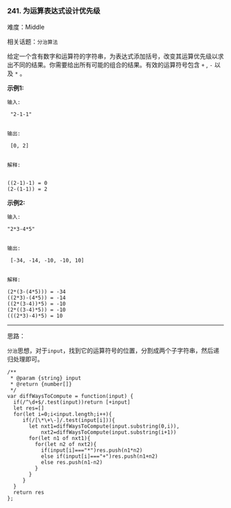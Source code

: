 ### 241. 为运算表达式设计优先级

难度：Middle

相关话题：`分治算法`

给定一个含有数字和运算符的字符串，为表达式添加括号，改变其运算优先级以求出不同的结果。你需要给出所有可能的组合的结果。有效的运算符号包含  `+` , `-` 以及 `*` 。



**示例1:** 



```
输入:

 "2-1-1"


输出:

 [0, 2]


解释:


((2-1)-1) = 0 
(2-(1-1)) = 2
```


**示例2:** 



```
输入:

"2*3-4*5"


输出:

 [-34, -14, -10, -10, 10]


解释:

(2*(3-(4*5))) = -34 
((2*3)-(4*5)) = -14 
((2*(3-4))*5) = -10 
(2*((3-4)*5)) = -10 
(((2*3)-4)*5) = 10
```



-----

思路：

`分治`思想，对于`input`，找到它的运算符号的位置，分割成两个子字符串，然后递归处理即可。
```
/**
 * @param {string} input
 * @return {number[]}
 */
var diffWaysToCompute = function(input) {
  if(/^\d+$/.test(input))return [+input]
  let res=[]
  for(let i=0;i<input.length;i++){
     if(/[\*\+\-]/.test(input[i])){
       let nxt1=diffWaysToCompute(input.substring(0,i)),
           nxt2=diffWaysToCompute(input.substring(i+1))
       for(let n1 of nxt1){
         for(let n2 of nxt2){
           if(input[i]==="*")res.push(n1*n2)
           else if(input[i]==="+")res.push(n1+n2)
           else res.push(n1-n2)
         }
       }
     }
  }
  return res
};
```


